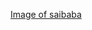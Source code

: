[Image of saibaba](https://www.google.com/url?sa=i&url=https%3A%2F%2Fin.pinterest.com%2Fpin%2F465137467771177469%2F&psig=AOvVaw3oSULSoF74A3RpjV0n5z4r&ust=1637300305476000&source=images&cd=vfe&ved=0CAsQjRxqFwoTCKDrm4uZofQCFQAAAAAdAAAAABAD)
